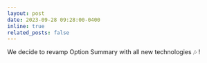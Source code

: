 ```yaml
---
layout: post
date: 2023-09-28 09:28:00-0400
inline: true
related_posts: false
---
```


We decide to revamp Option Summary with all new technologies :notes: !
